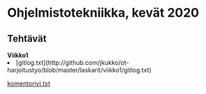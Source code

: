 <h1>Ohjelmistotekniikka, kevät 2020</h1>

<h2>Tehtävät</h2>
<Strong>Viikko1</Strong>

<li>[gitlog.txt](http://github.com/jkukko/ot-harjoitustyo/blob/master/laskarit/viikko1/gitlog.txt)</li>

[komentorivi.txt](https://github.com/jkukko/ot-harjoitustyo/blob/master/laskarit/viikko1/komentorivi.txt)
